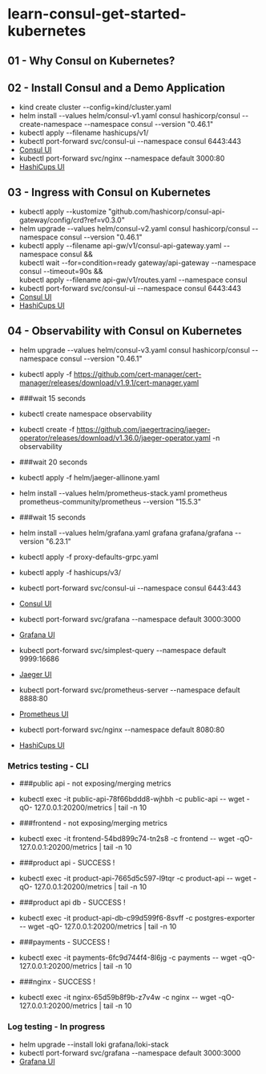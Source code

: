 # learn-consul-get-started-kubernetes

## 01 - Why Consul on Kubernetes?

## 02 - Install Consul and a Demo Application

- kind create cluster --config=kind/cluster.yaml
- helm install --values helm/consul-v1.yaml consul hashicorp/consul --create-namespace --namespace consul --version "0.46.1"
- kubectl apply --filename hashicups/v1/
- kubectl port-forward svc/consul-ui --namespace consul 6443:443
- [Consul UI](https://localhost:6443/ui/)
- kubectl port-forward svc/nginx --namespace default 3000:80
- [HashiCups UI](http://localhost:3000/)

## 03 - Ingress with Consul on Kubernetes

- kubectl apply --kustomize "github.com/hashicorp/consul-api-gateway/config/crd?ref=v0.3.0"
- helm upgrade --values helm/consul-v2.yaml consul hashicorp/consul --namespace consul --version "0.46.1"
- kubectl apply --filename api-gw/v1/consul-api-gateway.yaml --namespace consul && \
 kubectl wait --for=condition=ready gateway/api-gateway --namespace consul --timeout=90s && \
 kubectl apply --filename api-gw/v1/routes.yaml --namespace consul
- kubectl port-forward svc/consul-ui --namespace consul 6443:443
- [Consul UI](https://localhost:6443/ui/)
- [HashiCups UI](https://localhost:8443/)

## 04 - Observability with Consul on Kubernetes

- helm upgrade --values helm/consul-v3.yaml consul hashicorp/consul --namespace consul --version "0.46.1"
- kubectl apply -f https://github.com/cert-manager/cert-manager/releases/download/v1.9.1/cert-manager.yaml
- ###wait 15 seconds
- kubectl create namespace observability
- kubectl create -f https://github.com/jaegertracing/jaeger-operator/releases/download/v1.36.0/jaeger-operator.yaml -n observability
- ###wait 20 seconds
- kubectl apply -f helm/jaeger-allinone.yaml
- helm install --values helm/prometheus-stack.yaml prometheus prometheus-community/prometheus --version "15.5.3"
- ###wait 15 seconds
- helm install --values helm/grafana.yaml grafana grafana/grafana --version "6.23.1"
- kubectl apply -f proxy-defaults-grpc.yaml 
- kubectl apply -f hashicups/v3/

- kubectl port-forward svc/consul-ui --namespace consul 6443:443
- [Consul UI](https://localhost:6443/ui/)
- kubectl port-forward svc/grafana --namespace default 3000:3000
- [Grafana UI](http://localhost:3000/)
- kubectl port-forward svc/simplest-query --namespace default 9999:16686
- [Jaeger UI](http://localhost:9999/)
- kubectl port-forward svc/prometheus-server --namespace default 8888:80
- [Prometheus UI](http://localhost:8888/)
- kubectl port-forward svc/nginx --namespace default 8080:80
- [HashiCups UI](http://localhost:8080/)


### Metrics testing - CLI

- ###public api - not exposing/merging metrics
- kubectl exec -it public-api-78f66bddd8-wjhbh -c public-api -- wget -qO- 127.0.0.1:20200/metrics | tail -n 10

- ###frontend - not exposing/merging metrics
- kubectl exec -it frontend-54bd899c74-tn2s8 -c frontend -- wget -qO- 127.0.0.1:20200/metrics | tail -n 10

- ###product api - SUCCESS !
- kubectl exec -it product-api-7665d5c597-l9tqr -c product-api -- wget -qO- 127.0.0.1:20200/metrics | tail -n 10

- ###product api db - SUCCESS !
- kubectl exec -it product-api-db-c99d599f6-8svff  -c postgres-exporter -- wget -qO- 127.0.0.1:20200/metrics | tail -n 10

- ###payments - SUCCESS !
- kubectl exec -it payments-6fc9d744f4-8l6jg -c payments -- wget -qO- 127.0.0.1:20200/metrics | tail -n 10

- ###nginx - SUCCESS !
- kubectl exec -it nginx-65d59b8f9b-z7v4w  -c nginx -- wget -qO- 127.0.0.1:20200/metrics | tail -n 10


### Log testing - In progress
- helm upgrade --install loki grafana/loki-stack
- kubectl port-forward svc/grafana --namespace default 3000:3000
- [Grafana UI](http://localhost:3000/)